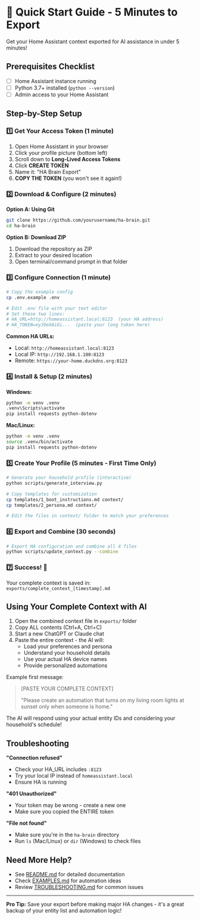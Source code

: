 # 🚀 Quick Start Guide - 5 Minutes to Export

Get your Home Assistant context exported for AI assistance in under 5 minutes!

## Prerequisites Checklist
- [ ] Home Assistant instance running
- [ ] Python 3.7+ installed (`python --version`)
- [ ] Admin access to your Home Assistant

## Step-by-Step Setup

### 1️⃣ Get Your Access Token (1 minute)
1. Open Home Assistant in your browser
2. Click your profile picture (bottom left)
3. Scroll down to **Long-Lived Access Tokens**
4. Click **CREATE TOKEN**
5. Name it: "HA Brain Export"
6. **COPY THE TOKEN** (you won't see it again!)

### 2️⃣ Download & Configure (2 minutes)

**Option A: Using Git**
```bash
git clone https://github.com/yourusername/ha-brain.git
cd ha-brain
```

**Option B: Download ZIP**
1. Download the repository as ZIP
2. Extract to your desired location
3. Open terminal/command prompt in that folder

### 3️⃣ Configure Connection (1 minute)
```bash
# Copy the example config
cp .env.example .env

# Edit .env file with your text editor
# Set these two lines:
# HA_URL=http://homeassistant.local:8123  (your HA address)
# HA_TOKEN=eyJ0eXAiOi...  (paste your long token here)
```

**Common HA URLs:**
- Local: `http://homeassistant.local:8123`
- Local IP: `http://192.168.1.100:8123` 
- Remote: `https://your-home.duckdns.org:8123`

### 4️⃣ Install & Setup (2 minutes)

**Windows:**
```bash
python -m venv .venv
.venv\Scripts\activate
pip install requests python-dotenv
```

**Mac/Linux:**
```bash
python -m venv .venv
source .venv/bin/activate
pip install requests python-dotenv
```

### 5️⃣ Create Your Profile (5 minutes - First Time Only)

```bash
# Generate your household profile (interactive)
python scripts/generate_interview.py

# Copy templates for customization
cp templates/1_boot_instructions.md context/
cp templates/2_persona.md context/

# Edit the files in context/ folder to match your preferences
```

### 6️⃣ Export and Combine (30 seconds)

```bash
# Export HA configuration and combine all 4 files
python scripts/update_context.py --combine
```

### 7️⃣ Success! 🎉

Your complete context is saved in: `exports/complete_context_[timestamp].md`

## Using Your Complete Context with AI

1. Open the combined context file in `exports/` folder
2. Copy ALL contents (Ctrl+A, Ctrl+C)
3. Start a new ChatGPT or Claude chat
4. Paste the entire context - the AI will:
   - Load your preferences and persona
   - Understand your household details
   - Use your actual HA device names
   - Provide personalized automations

Example first message:
> [PASTE YOUR COMPLETE CONTEXT]
> 
> "Please create an automation that turns on my living room lights at sunset only when someone is home."

The AI will respond using your actual entity IDs and considering your household's schedule!

## Troubleshooting

**"Connection refused"**
- Check your HA_URL includes `:8123`
- Try your local IP instead of `homeassistant.local`
- Ensure HA is running

**"401 Unauthorized"**
- Your token may be wrong - create a new one
- Make sure you copied the ENTIRE token

**"File not found"**
- Make sure you're in the `ha-brain` directory
- Run `ls` (Mac/Linux) or `dir` (Windows) to check files

## Need More Help?

- See [README.md](README.md) for detailed documentation
- Check [EXAMPLES.md](EXAMPLES.md) for automation ideas
- Review [TROUBLESHOOTING.md](TROUBLESHOOTING.md) for common issues

---

**Pro Tip:** Save your export before making major HA changes - it's a great backup of your entity list and automation logic!